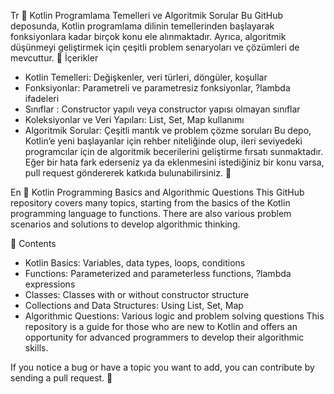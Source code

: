 Tr
📌 Kotlin Programlama Temelleri ve Algoritmik Sorular
Bu GitHub deposunda, Kotlin programlama dilinin temellerinden başlayarak fonksiyonlara kadar birçok konu ele alınmaktadır. Ayrıca, algoritmik düşünmeyi geliştirmek için çeşitli problem senaryoları ve çözümleri de mevcuttur.
📌 İçerikler
- Kotlin Temelleri: Değişkenler, veri türleri, döngüler, koşullar
- Fonksiyonlar: Parametreli ve parametresiz fonksiyonlar, ?lambda ifadeleri
- Sınıflar : Constructor yapılı veya constructor yapısı olmayan sınıflar
- Koleksiyonlar ve Veri Yapıları: List, Set, Map kullanımı
- Algoritmik Sorular: Çeşitli mantık ve problem çözme soruları
Bu depo, Kotlin’e yeni başlayanlar için rehber niteliğinde olup, ileri seviyedeki programcılar için de algoritmik becerilerini geliştirme fırsatı sunmaktadır.
Eğer bir hata fark ederseniz ya da eklenmesini istediğiniz bir konu varsa, pull request göndererek katkıda bulunabilirsiniz. 🚀

En
📌 Kotlin Programming Basics and Algorithmic Questions
This GitHub repository covers many topics, starting from the basics of the Kotlin programming language to functions. There are also various problem scenarios and solutions to develop algorithmic thinking.

📌 Contents
- Kotlin Basics: Variables, data types, loops, conditions
- Functions: Parameterized and parameterless functions, ?lambda expressions
- Classes: Classes with or without constructor structure
- Collections and Data Structures: Using List, Set, Map
- Algorithmic Questions: Various logic and problem solving questions
This repository is a guide for those who are new to Kotlin and offers an opportunity for advanced programmers to develop their algorithmic skills.

If you notice a bug or have a topic you want to add, you can contribute by sending a pull request. 🚀

